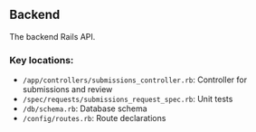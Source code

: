 ## Backend

The backend Rails API.

### Key locations:

* `/app/controllers/submissions_controller.rb`: Controller for submissions and review
* `/spec/requests/submissions_request_spec.rb`: Unit tests
* `/db/schema.rb`: Database schema
* `/config/routes.rb`: Route declarations
